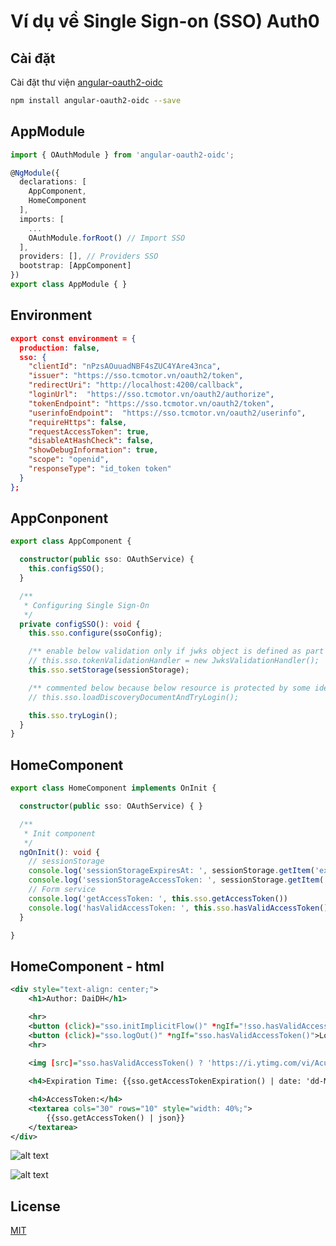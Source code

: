 # Ví dụ về Single Sign-on (SSO) Auth0

## Cài đặt

Cài đặt thư viện [angular-oauth2-oidc](https://www.npmjs.com/package/angular-oauth2-oidc)

```bash
npm install angular-oauth2-oidc --save
```

## AppModule

```typescript
import { OAuthModule } from 'angular-oauth2-oidc';

@NgModule({
  declarations: [
    AppComponent,
    HomeComponent
  ],
  imports: [
    ...
    OAuthModule.forRoot() // Import SSO
  ],
  providers: [], // Providers SSO
  bootstrap: [AppComponent]
})
export class AppModule { }
```

## Environment

```json 
export const environment = {
  production: false,
  sso: {
    "clientId": "nPzsAOuuadNBF4sZUC4YAre43nca",
    "issuer": "https://sso.tcmotor.vn/oauth2/token", 
    "redirectUri": "http://localhost:4200/callback",
    "loginUrl":  "https://sso.tcmotor.vn/oauth2/authorize",
    "tokenEndpoint": "https://sso.tcmotor.vn/oauth2/token",
    "userinfoEndpoint":  "https://sso.tcmotor.vn/oauth2/userinfo",
    "requireHttps": false,
    "requestAccessToken": true,
    "disableAtHashCheck": false,
    "showDebugInformation": true,
    "scope": "openid",
    "responseType": "id_token token"
  }
};
```

## AppConponent

```typescript
export class AppComponent {

  constructor(public sso: OAuthService) {
    this.configSSO();
  }

  /**
   * Configuring Single Sign-On
   */
  private configSSO(): void {
    this.sso.configure(ssoConfig);

    /** enable below validation only if jwks object is defined as part of oauthconfig obj */
    // this.sso.tokenValidationHandler = new JwksValidationHandler();
    this.sso.setStorage(sessionStorage);

    /** commented below because below resource is protected by some identity server ex: wso2 */
    // this.sso.loadDiscoveryDocumentAndTryLogin();

    this.sso.tryLogin();
  }
}
```
## HomeComponent

```typescript
export class HomeComponent implements OnInit {

  constructor(public sso: OAuthService) { }

  /**
   * Init component
   */
  ngOnInit(): void {
    // sessionStorage
    console.log('sessionStorageExpiresAt: ', sessionStorage.getItem('expires_at'));
    console.log('sessionStorageAccessToken: ', sessionStorage.getItem('access_token'));
    // Form service
    console.log('getAccessToken: ', this.sso.getAccessToken())
    console.log('hasValidAccessToken: ', this.sso.hasValidAccessToken())
  }

}
```

## HomeComponent - html

```xml
<div style="text-align: center;">
    <h1>Author: DaiDH</h1>

    <hr>
    <button (click)="sso.initImplicitFlow()" *ngIf="!sso.hasValidAccessToken()">Login</button>
    <button (click)="sso.logOut()" *ngIf="sso.hasValidAccessToken()">Logout</button>
    <hr>
    
    <img [src]="sso.hasValidAccessToken() ? 'https://i.ytimg.com/vi/AcuzemsJfxA/maxresdefault.jpg': 'https://hocwordpress.vn/wp-content/uploads/2020/04/login-custom-2.jpg'" alt="sso">

    <h4>Expiration Time: {{sso.getAccessTokenExpiration() | date: 'dd-MM-yyyy HH:mm:ss'}}</h4>

    <h4>AccessToken:</h4>
    <textarea cols="30" rows="10" style="width: 40%;">
        {{sso.getAccessToken() | json}}
    </textarea>
</div>
```

![alt text](https://github.com/id1945/angular12-wso2-is-sso/login.PNG?raw=true)

![alt text](https://github.com/id1945/angular12-wso2-is-sso/logout.PNG?raw=true)
## License
[MIT](https://choosealicense.com/licenses/mit/)